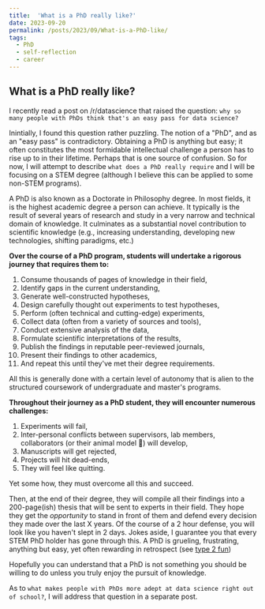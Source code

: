 ```yaml
---
title:  'What is a PhD really like?'
date: 2023-09-20
permalink: /posts/2023/09/What-is-a-PhD-like/
tags:
  - PhD
  - self-reflection
  - career
---
```

## What is a PhD really like?

I recently read a post on /r/datascience that raised the question: `why so many people with PhDs think that's an easy pass for data science?`

Inintially, I found this question rather puzzling. The notion of a "PhD", and as an "easy pass" is contradictory. Obtaining a PhD is anything but easy; it  often constitutes the most formidable intellectual challenge a person has to rise up to in their lifetime. Perhaps that is one source of confusion. So for now, I will attempt to describe `what does a PhD really require` and I will be focusing on a STEM degree (although I believe this can be applied to some non-STEM programs).

A PhD is also known as a Doctorate in Philosophy degree. In most fields, it is the highest academic degree a person can achieve. It typically is the result of several years of research and study in a very narrow and technical domain of knowledge. It culminates as a substantial novel contribution to scientific knowledge (e.g., increasing understanding, developing new technologies, shifting paradigms, etc.)

**Over the course of a PhD program, students will undertake a rigorous journey that requires them to:**
1. Consume thousands of pages of knowledge in their field,
2. Identify gaps in the current understanding,
3. Generate well-constructed hypotheses,
4. Design carefully thought out experiments to test hypotheses,
5. Perform (often technical and cutting-edge) experiments,
6. Collect data (often from a variety of sources and tools),
7. Conduct extensive analysis of the data,
8. Formulate scientific interpretations of the results, 
9. Publish the findings in reputable peer-reviewed journals, 
10. Present their findings to other academics,
10. And repeat this until they've met their degree requirements. 

All this is generally done with a certain level of autonomy that is alien to the structured coursework of undergraduate and master's programs. 

**Throughout their journey as a PhD student, they will encounter numerous challenges:**
1. Experiments will fail, 
2. Inter-personal conflicts between supervisors, lab members, collaborators (or their animal model 🤣) will develop, 
3. Manuscripts will get rejected,
4. Projects will hit dead-ends, 
5. They will feel like quitting.

Yet some how, they must overcome all this and succeed. 

Then, at the end of their degree, they will compile all their findings into a 200-page(ish) thesis that will be sent to experts in their field. They hope they get the *opportunity* to stand in front of them and defend every decision they made over the last X years. Of the course of a 2 hour defense, you will look like you haven't slept in 2 days. Jokes aside, I guarantee you that every STEM PhD holder has gone through this. A PhD is grueling, frustrating, anything but easy, yet often rewarding in retrospect (see [type 2 fun](https://www.rei.com/blog/climb/fun-scale))

Hopefully you can understand that a PhD is not something you should be willing to do unless you truly enjoy the pursuit of knowledge. 

As to `what makes people with PhDs more adept at data science right out of school?`, I will address that question in a separate post.

